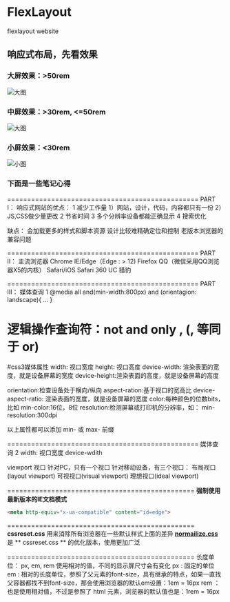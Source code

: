 # FlexLayout
flexlayout website

## 响应式布局，先看效果
### 大屏效果：>50rem
![大图](https://raw.githubusercontent.com/wu0792/FlexLayout/master/doc/design/l.png)

### 中屏效果：>30rem, <=50rem
![大图](https://raw.githubusercontent.com/wu0792/FlexLayout/master/doc/design/m.png)

### 小屏效果：<30rem
![小图](https://raw.githubusercontent.com/wu0792/FlexLayout/master/doc/design/s.png)

### 下面是一些笔记心得
================================================
PART I：
响应式网站的优点：
1 减少工作量
1）网站，设计，代码，内容都只有一份
2）JS,CSS做少量更改
2 节省时间
3 多个分辨率设备都能正确显示
4 搜索优化

缺点：
会加载更多的样式和脚本资源
设计比较难精确定位和控制
老版本浏览器的兼容问题

================================================
PART II：
主流浏览器
Chrome
IE/Edge（Edge : > 12)
Firefox
QQ（微信采用QQ浏览器X5的内核）
Safari/iOS Safari
360
UC
猎豹

================================================
PART III：
媒体查询 1
@media all and(min-width:800px) and (orientagion: landscape){
    ...
}

# 逻辑操作查询符：not and only , (, 等同于 or)

#css3媒体属性
width: 视口宽度
height: 视口高度
device-width: 渲染表面的宽度，就是设备屏幕的宽度
device-height:渲染表面的高度，就是设备屏幕的高度

orientation:检查设备处于横向/纵向
aspect-ration:基于视口的宽高比
device-aspect-ratio: 渲染表面的宽度，就是设备屏幕的宽度
color:每种颜色的位数bits，比如 min-color:16位，8位
resolution:检测屏幕或打印机的分辨率，如： min-resolution:300dpi

以上属性都可以添加  min-  或 max-  前缀

================================================
媒体查询 2
width:  视口宽度
device-wdith

viewport 视口
针对PC，只有一个视口
针对移动设备，有三个视口：
布局视口(layout viewport)
可视视口(visual viewport)
理想视口(ideal viewport)

===============================================
**强制使用最新版本的IE文档模式**
```html
<meta http-equiv="x-ua-compatible" content="id=edge">
```

===============================================
**cssreset.css** 用来消除所有浏览器在一些默认样式上面的差异
**[normailize.css](https://necolas.github.io/normalize.css/)** 是 ** cssreset.css ** 的优化版本，使用更加广泛

===============================================
长度单位： px, em, rem
使用相对的值，不同的显示屏尺寸会有变化
px : 固定的单位
em : 相对的长度单位，参照了父元素的font-size，具有继承的特点，如果一直找父容器都找不到font-size，那会使用浏览器的默认em设置：1em = 16px
rem ：也是使用相对值，不过是参照了 html 元素，浏览器的默认值也是：1rem = 16px


